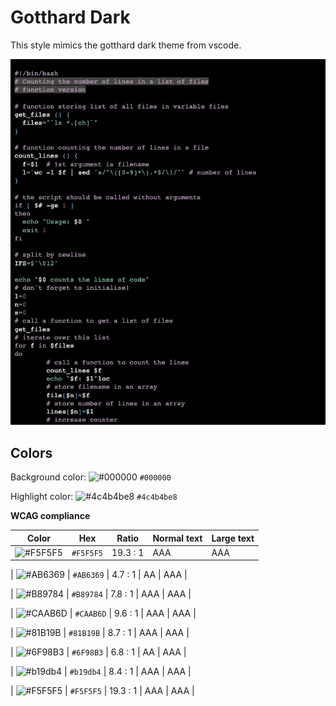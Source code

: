 # Gotthard Dark

This style mimics the gotthard dark theme from vscode.

![Screenshot of the gotthard-dark theme in a bash script](./images/gotthard-dark.png)

## Colors

Background color: ![#000000](https://via.placeholder.com/20/000000/000000.png) `#000000`

Highlight color: ![#4c4b4be8](https://via.placeholder.com/20/4c4b4be8/4c4b4be8.png) `#4c4b4be8`

**WCAG compliance**

| Color                                                        | Hex       | Ratio    | Normal text | Large text |
| ------------------------------------------------------------ | --------- | -------- | ----------- | ---------- |
| ![#F5F5F5](https://via.placeholder.com/20/F5F5F5/F5F5F5.png) | `#F5F5F5` | 19.3 : 1 | AAA         | AAA        |

| ![#AB6369](https://via.placeholder.com/20/AB6369/AB6369.png) | `#AB6369` | 4.7 : 1 | AA | AAA |

| ![#B89784](https://via.placeholder.com/20/B89784/B89784.png) | `#B89784` | 7.8 : 1 | AAA | AAA |

| ![#CAAB6D](https://via.placeholder.com/20/CAAB6D/CAAB6D.png) | `#CAAB6D` | 9.6 : 1 | AAA | AAA |

| ![#81B19B](https://via.placeholder.com/20/81B19B/81B19B.png) | `#81B19B` | 8.7 : 1 | AAA | AAA |

| ![#6F98B3](https://via.placeholder.com/20/6F98B3/6F98B3.png) | `#6F98B3` | 6.8 : 1 | AA | AAA |

| ![#b19db4](https://via.placeholder.com/20/b19db4/b19db4.png) | `#b19db4` | 8.4 : 1 | AAA | AAA |

| ![#F5F5F5](https://via.placeholder.com/20/F5F5F5/F5F5F5.png) | `#F5F5F5` | 19.3 : 1 | AAA | AAA |
